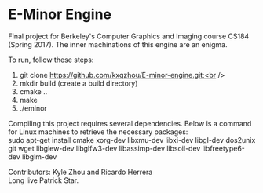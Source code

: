 # E-Minor Engine
Final project for Berkeley's Computer Graphics and Imaging course CS184 (Spring 2017). The inner machinations of this engine are an enigma. 

To run, follow these steps:<br />
  1) git clone https://github.com/kxqzhou/E-minor-engine.git;<br />
  2) mkdir build (create a build directory) <br />
  3) cmake .. <br />
  4) make <br />
  5) ./eminor <br />

Compiling this project requires several dependencies. Below is a command for Linux machines to retrieve the necessary packages:<br />
sudo apt-get install cmake xorg-dev libxmu-dev libxi-dev libgl-dev dos2unix git wget libglew-dev libglfw3-dev libassimp-dev libsoil-dev libfreetype6-dev libglm-dev<br />

Contributors: Kyle Zhou and Ricardo Herrera<br />
Long live Patrick Star.
